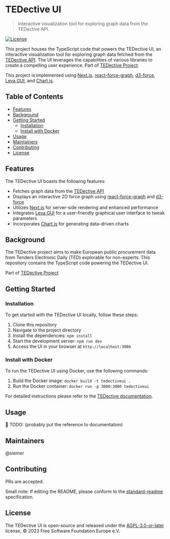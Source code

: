# TEDective UI
> Interactive visualization tool for exploring graph data from the TEDective API.

[![License](https://img.shields.io/badge/License-AGPL--3.0--or--later-blue.svg)](https://www.gnu.org/licenses/agpl-3.0.html)

This project houses the TypeScript code that powers the TEDective UI, an interactive visualization tool for exploring graph data fetched from the [TEDective API](https://git.fsfe.org/TEDective/api/). The UI leverages the capabilities of various libraries to create a compelling user experience. Part of [TEDective Project](https://tedective.org).

This project is implemented using [Next.js](https://github.com/vercel/next.js), [react-force-graph](https://github.com/vasturiano/react-force-graph), [d3-force](https://github.com/d3/d3-force), [Leva GUI](https://github.com/pmndrs/leva), and [Chart.js](https://github.com/chartjs/Chart.js).

## Table of Contents

- [Features](#features)
- [Background](#background)
- [Getting Started](#getting-started)
  - [Installation](#installation)
  - [Install with Docker](#install-with-docker)
- [Usage](#usage)
- [Maintainers](#maintainers)
- [Contributing](#contributing)
- [License](#license)

## Features
The TEDective UI boasts the following features:

- Fetches graph data from the [TEDective API](https://git.fsfe.org/TEDective/api/)
- Displays an interactive 2D force graph using [react-force-graph](https://github.com/vasturiano/react-force-graph#input-json-syntax) and [d3-force](https://github.com/d3/d3-force)
- Utilizes [Next.js](https://github.com/vercel/next.js) for server-side rendering and enhanced performance
- Integrates [Leva GUI](https://github.com/pmndrs/leva) for a user-friendly graphical user interface to tweak parameters
- Incorporates [Chart.js](https://github.com/chartjs/Chart.js) for generating data-driven charts

## Background
The TEDective project aims to make European public procurement data from
Tenders Electronic Daily (TED) explorable for non-experts. This repository
contains the TypeScript code powering the TEDective UI.

Part of [TEDective Project](https://tedective.org)

## Getting Started

### Installation

To get started with the TEDective UI locally, follow these steps:

1. Clone this repository
2. Navigate to the project directory
3. Install the dependencies: `npm install`
4. Start the development server: `npm run dev`
5. Access the UI in your browser at `http://localhost:3000`

### Install with Docker

To run the TEDective UI using Docker, use the following commands:

1. Build the Docker image: `docker build -t tedectiveui .`
2. Run the Docker container: `docker run -p 3000:3000 tedectiveui`

For detailed instructions please refer to the [TEDective documentation](https://docs.tedective.org/self-host/ui/).

## Usage
:construction: TODO: (probably put the reference to documentation)

## Maintainers
@siemer

## Contributing
PRs are accepted.

Small note: If editing the README, please conform to the
[standard-readme](https://github.com/RichardLitt/standard-readme)
specification.

## License
The TEDective UI is open-source and released under the [AGPL-3.0-or-later](https://www.gnu.org/licenses/agpl-3.0.html) license, © 2023 Free Software Foundation Europe e.V.

